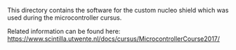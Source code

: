 This directory contains the software for the custom nucleo shield
which was used during the microcontroller cursus.

Related information can be found here:
https://www.scintilla.utwente.nl/docs/cursus/MicrocontrollerCourse2017/
